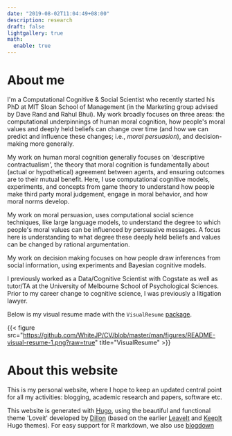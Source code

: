 ```yaml
---
date: "2019-08-02T11:04:49+08:00"
description: research
draft: false
lightgallery: true
math:
  enable: true
---
```


# About me

I'm a Computational Cognitive & Social Scientist who recently started his PhD at MIT Sloan School of Management (in the Marketing group advised by Dave Rand and Rahul Bhui). My work broadly focuses on three areas: the computational underpinnings of human moral cognition, how people's moral values and deeply held beliefs can change over time (and how we can predict and influence these changes; i.e., *moral persuasion*), and decision-making more generally. 

My work on human moral cognition generally focuses on 'descriptive contractualism', the theory that moral cognition is fundamentally about (actual or hypothetical) agreement between agents, and ensuring outcomes are to their mutual benefit. Here, I use computational cognitive models, experiments, and concepts from game theory to understand how people make third party moral judgement, engage in moral behavior, and how moral norms develop.

My work on moral persuasion, uses computational social science techniques, like large language models, to understand the degree to which people's moral values can be influenced by persuasive messages. A focus here is understanding to what degree these deeply held beliefs and values can be changed by rational argumentation. 

My work on decision making focuses on how people draw inferences from social information, using experiments and Bayesian cognitive models. 

I previously worked as a Data/Cognitive Scientist with Cogstate as well as tutor/TA at the University of Melbourne School of Psychological Sciences. Prior to my career change to cognitive science, I was previously a litigation lawyer.  

Below is my visual resume made with the `VisualResume`
[package](https://github.com/ndphillips/VisualResume).

{{< figure src="https://github.com/WhiteJP/CV/blob/master/man/figures/README-visual-resume-1.png?raw=true" title="VisualResume" >}}

# About this website

This is my personal website, where I hope to keep an updated central point for 
all my activities: blogging, academic research and papers, software etc. 

This website is generated with [Hugo](https://gohugo.io/), using the beautiful 
and functional theme 'Loveit' developed by [Dillon](https://dillonzq.com/) (based 
on the earlier [LeaveIt](https://github.com/liuzc/LeaveIt) and 
[KeepIt](https://github.com/Fastbyte01/KeepIt) Hugo themes). For easy support
for R markdown, we also use [blogdown](https://github.com/rstudio/blogdown)
